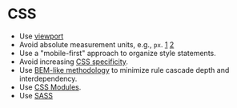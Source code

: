 # CSS

- Use [viewport](https://developer.mozilla.org/en-US/docs/Web/HTML/Viewport_meta_tag)  
- Avoid absolute measurement units, e.g., `px`. [1](https://chiamakaikeanyi.dev/sizing-in-css-px-vs-em-vs-rem/) [2](https://www.joshwcomeau.com/css/surprising-truth-about-pixels-and-accessibility/)   
- Use a "mobile-first" approach to organize style statements.
- Avoid increasing [CSS specificity](https://css-tricks.com/specifics-on-css-specificity/).
- Use [BEM-like methodology](https://css-tricks.com/bem-101/) to minimize rule cascade depth and interdependency.
- Use [CSS Modules](https://css-tricks.com/css-modules-part-1-need/).
- Use [SASS](https://sass-lang.com/)